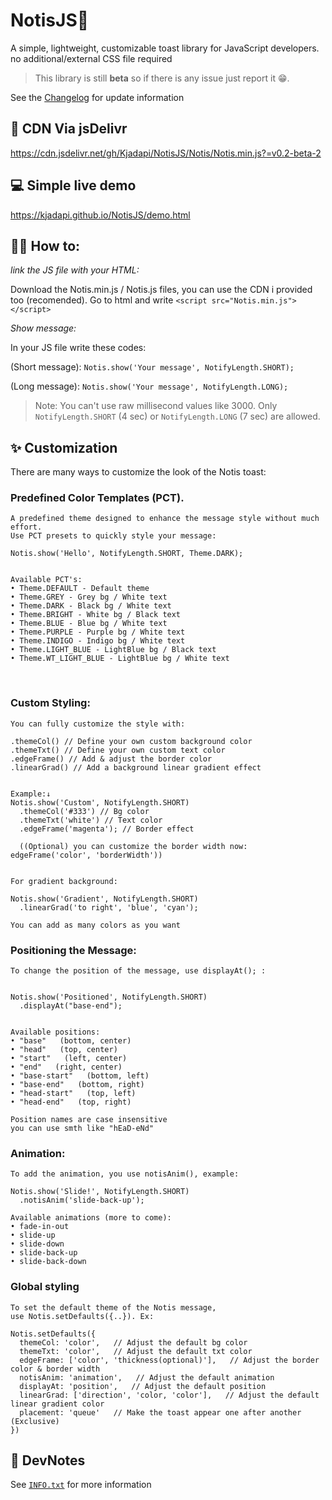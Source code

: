 # NotisJS🍞

A simple, lightweight, customizable toast library for JavaScript developers. no additional/external CSS file required
> This library is still **beta** so if there is any issue just report it 😁.

See the [Changelog](./CHANGELOG.md) for update information

## 🔗 CDN Via jsDelivr
https://cdn.jsdelivr.net/gh/Kjadapi/NotisJS/Notis/Notis.min.js?=v0.2-beta-2

## 💻 Simple live demo 
https://kjadapi.github.io/NotisJS/demo.html

## 👨‍💻 How to:
*link the JS file with your HTML:* 

Download the Notis.min.js / Notis.js files, you can use the CDN i provided too (recomended). Go to html and write 
`<script src="Notis.min.js"></script>` 

*Show message:*

In your JS file write these codes: 

(Short message):
`Notis.show('Your message', NotifyLength.SHORT);`

(Long message):
`Notis.show('Your message', NotifyLength.LONG);`

> Note: You can't use raw millisecond values like 3000. Only `NotifyLength.SHORT` (4 sec) or `NotifyLength.LONG` (7 sec) are allowed.

## ✨ Customization 

There are many ways to customize the look of the Notis toast:

### Predefined Color Templates (PCT). 
    
    A predefined theme designed to enhance the message style without much effort.
    Use PCT presets to quickly style your message:
    
    Notis.show('Hello', NotifyLength.SHORT, Theme.DARK);

    
    Available PCT's:
    • Theme.DEFAULT - Default theme
    • Theme.GREY - Grey bg / White text
    • Theme.DARK - Black bg / White text
    • Theme.BRIGHT - White bg / Black text
    • Theme.BLUE - Blue bg / White text
    • Theme.PURPLE - Purple bg / White text
    • Theme.INDIGO - Indigo bg / White text
    • Theme.LIGHT_BLUE - LightBlue bg / Black text
    • Theme.WT_LIGHT_BLUE - LightBlue bg / White text
  ️
### Custom Styling:
    
    You can fully customize the style with:
    
    .themeCol() // Define your own custom background color
    .themeTxt() // Define your own custom text color
    .edgeFrame() // Add & adjust the border color
    .linearGrad() // Add a background linear gradient effect

    
    Example:↓
    Notis.show('Custom', NotifyLength.SHORT)
      .themeCol('#333') // Bg color
      .themeTxt('white') // Text color
      .edgeFrame('magenta'); // Border effect
      
      ((Optional) you can customize the border width now: edgeFrame('color', 'borderWidth')) 

    
    For gradient background:
    
    Notis.show('Gradient', NotifyLength.SHORT)
      .linearGrad('to right', 'blue', 'cyan');
      
    You can add as many colors as you want
    
### Positioning the Message:

    To change the position of the message, use displayAt(); :

    
    Notis.show('Positioned', NotifyLength.SHORT)
      .displayAt("base-end");

    
    Available positions:
    • "base"   (bottom, center)
    • "head"   (top, center)
    • "start"   (left, center)
    • "end"   (right, center)
    • "base-start"   (bottom, left)
    • "base-end"   (bottom, right)
    • "head-start"   (top, left)
    • "head-end"   (top, right)
    
    Position names are case insensitive
    you can use smth like "hEaD-eNd"

  
### Animation:
   
    To add the animation, you use notisAnim(), example:
    
    Notis.show('Slide!', NotifyLength.SHORT)
      .notisAnim('slide-back-up');
    
    Available animations (more to come):
    • fade-in-out
    • slide-up
    • slide-down
    • slide-back-up
    • slide-back-down
    
### Global styling

    To set the default theme of the Notis message, 
    use Notis.setDefaults({..}). Ex:
    
    Notis.setDefaults({
      themeCol: 'color',   // Adjust the default bg color
      themeTxt: 'color',   // Adjust the default txt color
      edgeFrame: ['color', 'thickness(optional)'],   // Adjust the border color & border width
      notisAnim: 'animation',   // Adjust the default animation
      displayAt: 'position',   // Adjust the default position
      linearGrad: ['direction', 'color, 'color'],   // Adjust the default linear gradient color
      placement: 'queue'   // Make the toast appear one after another (Exclusive)
    })

## 📝 DevNotes 
See [`INFO.txt`](./INFO.txt) for more information
